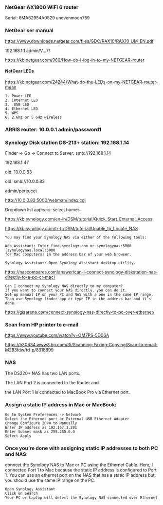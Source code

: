 ### NetGear AX1800 WiFi 6 router 
Serial: 6MA62954A0529 unevenmoon759

###  NetGear ser manual
 
https://www.downloads.netgear.com/files/GDC/RAX10/RAX10_UM_EN.pdf

192.168.1.1 admin/V...7!

https://kb.netgear.com/980/How-do-I-log-in-to-my-NETGEAR-router

#### NetGear LEDs
https://kb.netgear.com/24244/What-do-the-LEDs-on-my-NETGEAR-router-mean
```
1. Power LED
2. Internet LED
3.  USB LED
4. Ethernet LED
5. WPS
6. 2.Ghz or 5 GHz wireless
```

### ARRIS router: 10.0.0.1  admin/password1

### Synology Disk station DS-213+ station: 192.168.1.14

Finder -> Go -> Connect to Server:  smb://192.168.1.14

192.168.1.47

old: 10.0.0.83



old: smb://10.0.0.83 

admin/pereucet

http://10.0.0.83:5000/webman/index.cgi 

Dropdown list appears: select homes

https://kb.synology.com/en-in/DSM/tutorial/Quick_Start_External_Access

https://kb.synology.com/tr-tr/DSM/tutorial/Unable_to_Locate_NAS
```
You may find your Synology NAS via either of the following tools:

Web Assistant: Enter find.synology.com or synologynas:5000 (synologynas.local:5000 
for Mac computers) in the address bar of your web browser.

Synology Assistant: Open Synology Assistant desktop utility.  
```

https://nascompares.com/answer/can-i-connect-synology-diskstation-nas-directly-to-a-pc-or-mac/
```
Can I connect my Synology NAS directly to my computer?
If you want to connect your NAS directly, you can do it. 
Set up manual IP on your PC and NAS with a one in the same IP range. 
Than use Synology finder app or type IP in the address bar and it's done.
```

https://gizarena.com/connect-synology-nas-directly-to-pc-over-ethernet/

### Scan from HP printer to e-mail

https://www.youtube.com/watch?v=OM7PS-5D06A

https://h30434.www3.hp.com/t5/Scanning-Faxing-Copying/Scan-to-email-M283fdw/td-p/8318699



### NAS
 The DS220+ NAS has two LAN ports. 
 
 The LAN Port 2 is connected to the Router and
 
 the LAN Port 1 is connected to MacBook Pro via Ethernet port.

### Assign a static IP address in Mac or MacBook:
```
Go to System Preferences -> Network
Select the Ethernet port or External USB Ethernet Adapter
Change Configure IPv4 to Manually
Enter IP address as 192.167.1.201
Enter Subnet mask as 255.255.0.0
Select Apply
```

### Once you’re done with assigning static IP addresses to both PC and NAS: 

connect the Synology NAS to Mac or PC using the Ethernet Cable. Here, I connected Port 1 to Mac because the static IP address is configured to Port 1. You can use an ethernet port on the NAS that has a static IP address but, you should use the same IP range on the PC.
```
Open Synology Assistant
Click on Search
Your PC or Laptop will detect the Synology NAS connected over Ethernet
```
